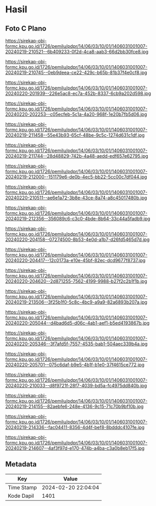 # Hasil

## Foto C Plano

https://sirekap-obj-formc.kpu.go.id/1726/pemilu/pdpr/14/06/03/10/01/1406031001007-20240219-210521--6b409233-0f2d-4ca8-aab3-66d2bb30fce8.jpg

https://sirekap-obj-formc.kpu.go.id/1726/pemilu/pdpr/14/06/03/10/01/1406031001007-20240219-210745--0eb9deea-ce22-429c-b65b-81b37f4e0cf8.jpg

https://sirekap-obj-formc.kpu.go.id/1726/pemilu/pdpr/14/06/03/10/01/1406031001007-20240220-201939--226e5ac8-ec7a-452b-8337-6cb9a202d598.jpg

https://sirekap-obj-formc.kpu.go.id/1726/pemilu/pdpr/14/06/03/10/01/1406031001007-20240220-202253--c05ecfeb-5c1a-4a20-968f-1e20b7fb5d06.jpg

https://sirekap-obj-formc.kpu.go.id/1726/pemilu/pdpr/14/06/03/10/01/1406031001007-20240219-211458--55e43b93-65cf-48be-9c5c-1274d631c1df.jpg

https://sirekap-obj-formc.kpu.go.id/1726/pemilu/pdpr/14/06/03/10/01/1406031001007-20240219-211744--28d48829-742b-4a48-aedd-edf657e62795.jpg

https://sirekap-obj-formc.kpu.go.id/1726/pemilu/pdpr/14/06/03/10/01/1406031001007-20240219-212000--151179e6-de0b-4ec5-bb22-5cc00c7df044.jpg

https://sirekap-obj-formc.kpu.go.id/1726/pemilu/pdpr/14/06/03/10/01/1406031001007-20240220-210511--ae6e1a72-3b8e-43ce-8a74-a8c45017480b.jpg

https://sirekap-obj-formc.kpu.go.id/1726/pemilu/pdpr/14/06/03/10/01/1406031001007-20240219-212356--356089c6-c3c0-4bde-8b64-33c44a5fadb9.jpg

https://sirekap-obj-formc.kpu.go.id/1726/pemilu/pdpr/14/06/03/10/01/1406031001007-20240220-204158--07274500-8b53-4e0d-a1b7-d26fd5465d7d.jpg

https://sirekap-obj-formc.kpu.go.id/1726/pemilu/pdpr/14/06/03/10/01/1406031001007-20240220-204417--12c0173a-e10e-45bf-82ec-dcd9677f8737.jpg

https://sirekap-obj-formc.kpu.go.id/1726/pemilu/pdpr/14/06/03/10/01/1406031001007-20240220-204620--2d871255-7562-4199-9988-b27f2c2b1f1b.jpg

https://sirekap-obj-formc.kpu.go.id/1726/pemilu/pdpr/14/06/03/10/01/1406031001007-20240219-213506--3f25b1f0-5c8c-4bc9-a9a9-82a6893b207a.jpg

https://sirekap-obj-formc.kpu.go.id/1726/pemilu/pdpr/14/06/03/10/01/1406031001007-20240220-205044--d4bad6d5-d06c-4ab1-aef1-b5ed4193867b.jpg

https://sirekap-obj-formc.kpu.go.id/1726/pemilu/pdpr/14/06/03/10/01/1406031001007-20240220-205346--3f7afd5f-7557-4535-bab1-504aec339b4a.jpg

https://sirekap-obj-formc.kpu.go.id/1726/pemilu/pdpr/14/06/03/10/01/1406031001007-20240220-205701--075c6daf-b9e5-4b1f-b1e0-37f4615ce772.jpg

https://sirekap-obj-formc.kpu.go.id/1726/pemilu/pdpr/14/06/03/10/01/1406031001007-20240220-210033--d8f9721f-28f7-4039-bd5a-fc4975dd840b.jpg

https://sirekap-obj-formc.kpu.go.id/1726/pemilu/pdpr/14/06/03/10/01/1406031001007-20240219-214155--82aebfe6-248e-4136-9c15-71c70b9bf10b.jpg

https://sirekap-obj-formc.kpu.go.id/1726/pemilu/pdpr/14/06/03/10/01/1406031001007-20240219-214336--fac04411-8356-4d4f-bef8-8bdddc4107fe.jpg

https://sirekap-obj-formc.kpu.go.id/1726/pemilu/pdpr/14/06/03/10/01/1406031001007-20240219-214607--4af3f97d-e170-474b-a4ba-c3a0b8eb17f5.jpg


## Metadata

| Key        | Value               |
| ---------- | ------------------- |
| Time Stamp | 2024-02-20 22:04:04 |
| Kode Dapil | 1401                |



